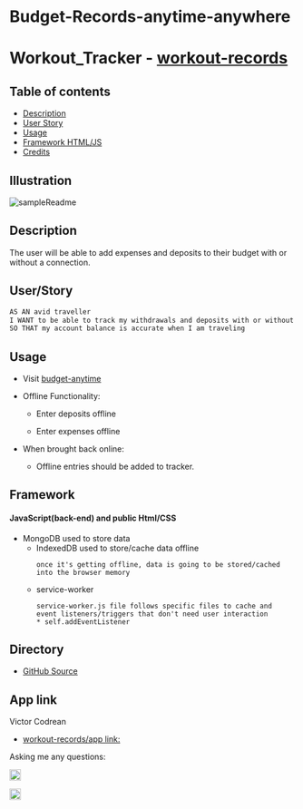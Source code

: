 # Budget-Records-anytime-anywhere
# Workout_Tracker - [workout-records](https://budget-anywhere-anytime.herokuapp.com/)

## Table of contents
- [Description](#Description)
- [User Story](#User/Story)
- [Usage](#Usage)
- [Framework HTML/JS](#Framework)
- [Credits](#Credits)

## Illustration

![sampleReadme](./public/pictures/app-Illustration.gif)

## Description

The user will be able to add expenses and deposits to their budget with or without a connection. 
   
## User/Story  
```md
AS AN avid traveller
I WANT to be able to track my withdrawals and deposits with or without a data/internet connection
SO THAT my account balance is accurate when I am traveling
```

## Usage

* Visit [budget-anytime](https://budget-anywhere-anytime.herokuapp.com/)

* Offline Functionality:
    * Enter deposits offline

    * Enter expenses offline

* When brought back online:

  * Offline entries should be added to tracker.

## Framework

#### JavaScript(back-end) and public Html/CSS

  * MongoDB used to store data
    * IndexedDB used to store/cache data offline 
        ```
        once it's getting offline, data is going to be stored/cached into the browser memory

        ```
    * service-worker 
        ```
        service-worker.js file follows specific files to cache and event listeners/triggers that don't need user interaction
        * self.addEventListener

        ```

## Directory
* [GitHub Source](https://github.com/VictorCodrean/Budget-Records-anytime-anywhere)

## App link
Victor Codrean    
*  [workout-records/app link:](https://budget-anywhere-anytime.herokuapp.com/)


Asking me any questions:

<a href="mailto:codreanvictor@gmail.com" style="text-decoration:none"><img height="20" src = "https://img.shields.io/badge/Gmail-c14438?&style=for-the-badge&logo=gmail&logoColor=white&style=plastic"></a>

[<img height="20" src="https://img.shields.io/badge/-GitHub-black.svg?&style=for-the-badge&logo=github&logoColor=white&style=plastic"/>](https://github.com/VictorCodrean)


